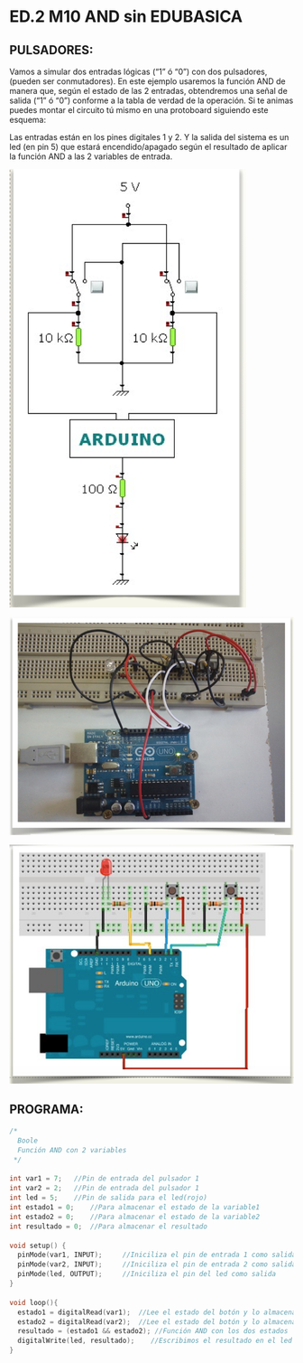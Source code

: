 # ED.2 M10 AND sin EDUBASICA

## PULSADORES:

Vamos a simular dos entradas lógicas \(“1” ó “0”\) con dos pulsadores, \(pueden ser conmutadores\). En este ejemplo usaremos la función AND de manera que, según el estado de las 2 entradas, obtendremos una señal de salida \(“1” ó “0”\) conforme a la tabla de verdad de la operación. Si te animas puedes montar el circuito tú mismo en una protoboard siguiendo este esquema:

Las entradas están en los pines digitales 1 y 2. Y la salida del sistema es un led \(en pin 5\) que estará encendido/apagado según el resultado de aplicar la función AND a las 2 variables de entrada.

![](../../.gitbook/assets/captura_de_pantalla_2015-05-08_a_las_11.07.42.png)

![](../../.gitbook/assets/captura_de_pantalla_2015-05-08_a_las_11.07.49.png)

![](../../.gitbook/assets/captura_de_pantalla_2015-05-08_a_las_11.07.55.png)

## **PROGRAMA:**

```cpp
/*
  Boole
  Función AND con 2 variables
 */

int var1 = 7;   //Pin de entrada del pulsador 1
int var2 = 2;   //Pin de entrada del pulsador 1
int led = 5;    //Pin de salida para el led(rojo)
int estado1 = 0;    //Para almacenar el estado de la variable1
int estado2 = 0;    //Para almacenar el estado de la variable2
int resultado = 0;  //Para almacenar el resultado      

void setup() {
  pinMode(var1, INPUT);     //Iniciliza el pin de entrada 1 como salida
  pinMode(var2, INPUT);     //Iniciliza el pin de entrada 2 como salida  
  pinMode(led, OUTPUT);     //Iniciliza el pin del led como salida 
}

void loop(){
  estado1 = digitalRead(var1);  //Lee el estado del botón y lo almacena
  estado2 = digitalRead(var2);  //Lee el estado del botón y lo almacena
  resultado = (estado1 && estado2); //Función AND con los dos estados
  digitalWrite(led, resultado);    //Escribimos el resultado en el led
}
```

